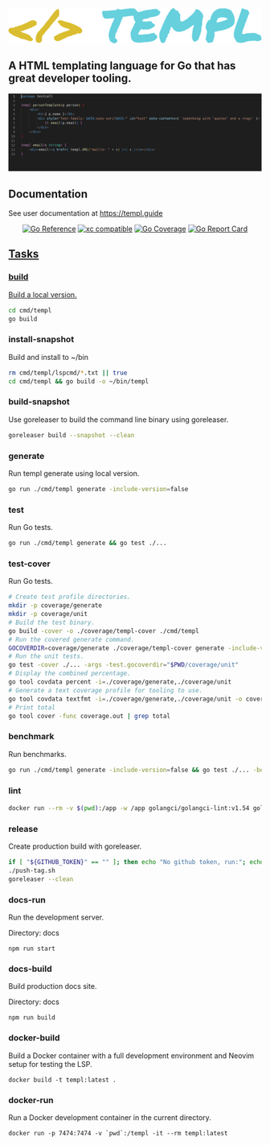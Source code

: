 ![templ](https://github.com/a-h/templ/raw/main/templ.png)

## A HTML templating language for Go that has great developer tooling.

![templ](ide-demo.gif)


## Documentation

See user documentation at https://templ.guide

<p align="center">
<a href="https://pkg.go.dev/github.com/a-h/templ"><img src="https://pkg.go.dev/badge/github.com/a-h/templ.svg" alt="Go Reference" /></a>
<a href="https://xcfile.dev"><img src="https://xcfile.dev/badge.svg" alt="xc compatible" /></a>
<a href="https://raw.githack.com/wiki/a-h/templ/coverage.html"><img src="https://github.com/a-h/templ/wiki/coverage.svg" alt="Go Coverage" /></a>
<a href="https://goreportcard.com/report/github.com/a-h/templ"><img src="https://goreportcard.com/badge/github.com/a-h/templ" alt="Go Report Card" /></a<
</p>

## Tasks

### build

Build a local version.

```sh
cd cmd/templ
go build
```

### install-snapshot

Build and install to ~/bin

```sh
rm cmd/templ/lspcmd/*.txt || true
cd cmd/templ && go build -o ~/bin/templ
```

### build-snapshot

Use goreleaser to build the command line binary using goreleaser.

```sh
goreleaser build --snapshot --clean
```

### generate

Run templ generate using local version.

```sh
go run ./cmd/templ generate -include-version=false
```

### test

Run Go tests.

```sh
go run ./cmd/templ generate && go test ./...
```

### test-cover

Run Go tests.

```sh
# Create test profile directories.
mkdir -p coverage/generate
mkdir -p coverage/unit
# Build the test binary.
go build -cover -o ./coverage/templ-cover ./cmd/templ
# Run the covered generate command.
GOCOVERDIR=coverage/generate ./coverage/templ-cover generate -include-version=false
# Run the unit tests.
go test -cover ./... -args -test.gocoverdir="$PWD/coverage/unit"
# Display the combined percentage.
go tool covdata percent -i=./coverage/generate,./coverage/unit
# Generate a text coverage profile for tooling to use.
go tool covdata textfmt -i=./coverage/generate,./coverage/unit -o coverage.out
# Print total
go tool cover -func coverage.out | grep total
```

### benchmark

Run benchmarks.

```sh
go run ./cmd/templ generate -include-version=false && go test ./... -bench=. -benchmem
```

### lint

```sh
docker run --rm -v $(pwd):/app -w /app golangci/golangci-lint:v1.54 golangci-lint run -v
```

### release

Create production build with goreleaser.

```sh
if [ "${GITHUB_TOKEN}" == "" ]; then echo "No github token, run:"; echo "export GITHUB_TOKEN=`pass github.com/goreleaser_access_token`"; exit 1; fi
./push-tag.sh
goreleaser --clean
```

### docs-run

Run the development server.

Directory: docs

```
npm run start
```

### docs-build

Build production docs site.

Directory: docs

```
npm run build
```

### docker-build

Build a Docker container with a full development environment and Neovim setup for testing the LSP.

```
docker build -t templ:latest .
```

### docker-run

Run a Docker development container in the current directory.

```
docker run -p 7474:7474 -v `pwd`:/templ -it --rm templ:latest
```

